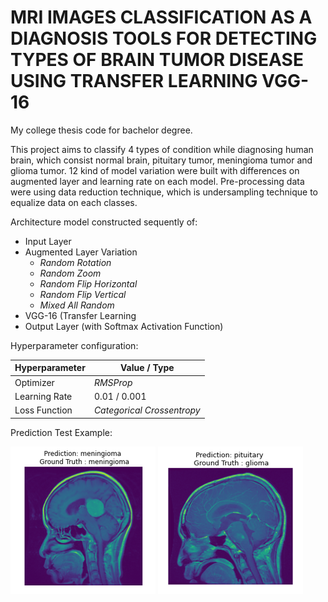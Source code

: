 # **MRI IMAGES CLASSIFICATION AS A DIAGNOSIS TOOLS FOR DETECTING TYPES OF BRAIN TUMOR DISEASE USING TRANSFER LEARNING VGG-16**

My college thesis code for bachelor degree.

This project aims to classify 4 types of condition while diagnosing human brain, which consist normal brain, pituitary tumor, meningioma tumor and glioma tumor. 12 kind of model variation were built with differences on augmented layer and learning rate on each model. Pre-processing data were using data reduction technique, which is undersampling technique to equalize data on each classes.

Architecture model constructed sequently of:
- Input Layer
- Augmented Layer Variation
  - *Random Rotation*
  - *Random Zoom*
  - *Random Flip Horizontal*
  - *Random Flip Vertical*
  - *Mixed All Random*
- VGG-16 (Transfer Learning
- Output Layer (with Softmax Activation Function)

Hyperparameter configuration:

| Hyperparameter | Value / Type |
| ------------- | ------------- |
| Optimizer | *RMSProp*  |
| Learning Rate  | 0.01 / 0.001  |
| Loss Function | *Categorical Crossentropy*|

Prediction Test Example:

![gambar 1](https://github.com/40ssimo/4classtumorclassification/blob/main/pic/Picture1.png)
![gambar 2](https://github.com/40ssimo/4classtumorclassification/blob/main/pic/Picture2.png)
